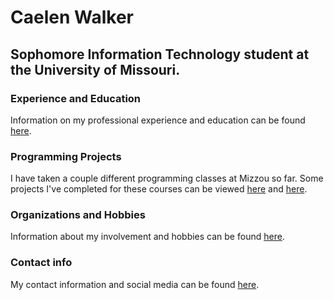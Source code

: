 # Caelen Walker

## Sophomore Information Technology student at the University of Missouri.

### Experience and Education
Information on my professional experience and education can be found [here](experience.md).

### Programming Projects
I have taken a couple different programming classes at Mizzou so far. Some projects I've completed for these courses can be viewed [here](project.md) and [here](project2.md).

### Organizations and Hobbies
Information about my involvement and hobbies can be found [here](hobbies.md).

### Contact info
My contact information and social media can be found [here](info.md).
